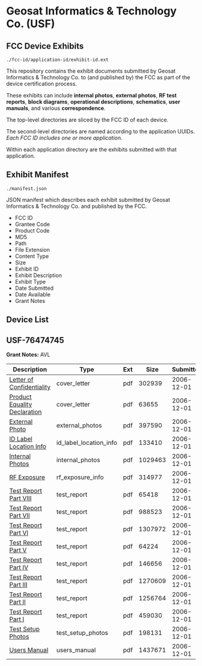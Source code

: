 # Geosat Informatics & Technology Co. (USF)
## FCC Device Exhibits

```
./fcc-id/application-id/exhibit-id.ext
```

This repository contains the exhibit documents submitted by Geosat Informatics & Technology Co. to (and published by) the FCC as part of the device certification process.

These exhibits can include **internal photos**, **external photos**, **RF test reports**, **block diagrams**, **operational descriptions**, **schematics**, **user manuals**, and various **correspondence**.

The top-level directories are sliced by the FCC ID of each device.

The second-level directories are named according to the application UUIDs. *Each FCC ID includes one or more application.*

Within each application directory are the exhibits submitted with that application. 

## Exhibit Manifest

```
./manifest.json
```

JSON manifest which describes each exhibit submitted by Geosat Informatics & Technology Co. and published by the FCC.

- FCC ID
- Grantee Code
- Product Code
- MD5
- Path
- File Extension
- Content Type
- Size
- Exhibit ID
- Exhibit Description
- Exhibit Type
- Date Submitted
- Date Available
- Grant Notes

## Device List
## USF-76474745
**Grant Notes:** AVL

| Description | Type | Ext | Size | Submitted | Available |
| ----------- | ---- | --- | ---- | --------- | --------- |
| [Letter of Confidentiality](USF-76474745/df5517e2a08a8b2f89a90140c24e0135/733587.pdf) | cover_letter | pdf | 302939 | 2006-12-01 | 2006-12-01 |
| [Product Equality Declaration](USF-76474745/df5517e2a08a8b2f89a90140c24e0135/550053.pdf) | cover_letter | pdf | 63655 | 2006-12-01 | 2006-12-01 |
| [External Photo](USF-76474745/df5517e2a08a8b2f89a90140c24e0135/733586.pdf) | external_photos | pdf | 397590 | 2006-12-01 | 2006-12-01 |
| [ID Label Location Info](USF-76474745/df5517e2a08a8b2f89a90140c24e0135/733588.pdf) | id_label_location_info | pdf | 133410 | 2006-12-01 | 2006-12-01 |
| [Internal Photos](USF-76474745/df5517e2a08a8b2f89a90140c24e0135/733589.pdf) | internal_photos | pdf | 1029463 | 2006-12-01 | 2006-12-01 |
| [RF Exposure](USF-76474745/df5517e2a08a8b2f89a90140c24e0135/733594.pdf) | rf_exposure_info | pdf | 314977 | 2006-12-01 | 2006-12-01 |
| [Test Report Part VIII](USF-76474745/df5517e2a08a8b2f89a90140c24e0135/733599.pdf) | test_report | pdf | 65418 | 2006-12-01 | 2006-12-01 |
| [Test Report Part VII](USF-76474745/df5517e2a08a8b2f89a90140c24e0135/733600.pdf) | test_report | pdf | 988523 | 2006-12-01 | 2006-12-01 |
| [Test Report Part VI](USF-76474745/df5517e2a08a8b2f89a90140c24e0135/733601.pdf) | test_report | pdf | 1307972 | 2006-12-01 | 2006-12-01 |
| [Test Report Part V](USF-76474745/df5517e2a08a8b2f89a90140c24e0135/733602.pdf) | test_report | pdf | 64224 | 2006-12-01 | 2006-12-01 |
| [Test Report Part IV](USF-76474745/df5517e2a08a8b2f89a90140c24e0135/733603.pdf) | test_report | pdf | 146656 | 2006-12-01 | 2006-12-01 |
| [Test Report Part III](USF-76474745/df5517e2a08a8b2f89a90140c24e0135/733604.pdf) | test_report | pdf | 1270609 | 2006-12-01 | 2006-12-01 |
| [Test Report Part II](USF-76474745/df5517e2a08a8b2f89a90140c24e0135/733605.pdf) | test_report | pdf | 1256764 | 2006-12-01 | 2006-12-01 |
| [Test Report Part I](USF-76474745/df5517e2a08a8b2f89a90140c24e0135/733606.pdf) | test_report | pdf | 459030 | 2006-12-01 | 2006-12-01 |
| [Test Setup Photos](USF-76474745/df5517e2a08a8b2f89a90140c24e0135/733596.pdf) | test_setup_photos | pdf | 198131 | 2006-12-01 | 2006-12-01 |
| [Users Manual](USF-76474745/df5517e2a08a8b2f89a90140c24e0135/733591.pdf) | users_manual | pdf | 1437671 | 2006-12-01 | 2006-12-01 |
